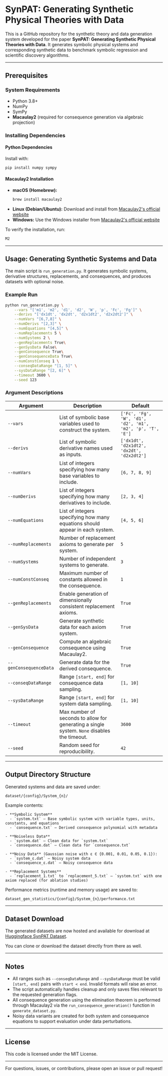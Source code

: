 # SynPAT: Generating Synthetic Physical Theories with Data

This is a GitHub repository for the synthetic theory and data generation system developed for the paper **SynPAT: Generating Synthetic Physical Theories with Data**. It generates symbolic physical systems and corresponding synthetic data to benchmark symbolic regression and scientific discovery algorithms.

---

## Prerequisites

### System Requirements
- Python 3.8+
- NumPy
- SymPy
- **Macaulay2** (required for consequence generation via algebraic projection)

### Installing Dependencies

#### Python Dependencies
Install with:
```bash
pip install numpy sympy
```

#### Macaulay2 Installation

- **macOS (Homebrew):**
  ```bash
  brew install macaulay2
  ```
- **Linux (Debian/Ubuntu):** Download and install from [Macaulay2's official website](https://macaulay2.com/Downloads/)
- **Windows:** Use the Windows installer from [Macaulay2's official website](https://macaulay2.com/Downloads/)

To verify the installation, run:
```bash
M2
```

---

## Usage: Generating Synthetic Systems and Data

The main script is `run_generation.py`. It generates symbolic systems, derivative structures, replacements, and consequences, and produces datasets with optional noise.

### Example Run

```bash
python run_generation.py \
    --vars "['m1', 'm2', 'd1', 'd2', 'W', 'p', 'Fc', 'Fg']" \
    --derivs "['dx1dt', 'dx2dt', 'd2x1dt2', 'd2x2dt2']" \
    --numVars "[6,7,8]" \
    --numDerivs "[2,3]" \
    --numEquations "[4,5]" \
    --numReplacements 5 \
    --numSystems 2 \
    --genReplacements True\
    --genSysData False\
    --genConsequence True\
    --genConsequenceData True\
    --numConstConseq 1 \
    --conseqDataRange "[1, 5]" \
    --sysDataRange "[2, 6]" \
    --timeout 3600 \
    --seed 123
```

### Argument Descriptions

| Argument               | Description                                                                 | Default |
|------------------------|-----------------------------------------------------------------------------|---------|
| `--vars`               | List of symbolic base variables used to construct the system.              | `['Fc', 'Fg', 'W', 'd1', 'd2', 'm1', 'm2', 'p', 'T', 'E']` |
| `--derivs`             | List of symbolic derivative names used as inputs.                          | `['dx1dt', 'd2x1dt2', 'dx2dt', 'd2x2dt2']` |
| `--numVars`            | List of integers specifying how many base variables to include.            | `[6, 7, 8, 9]` |
| `--numDerivs`          | List of integers specifying how many derivatives to include.               | `[2, 3, 4]` |
| `--numEquations`       | List of integers specifying how many equations should appear in each system. | `[4, 5, 6]` |
| `--numReplacements`    | Number of replacement axioms to generate per system.                       | `5` |
| `--numSystems`         | Number of independent systems to generate.                                 | `3` |
| `--numConstConseq`     | Maximum number of constants allowed in the consequence.                    | `1` |
| `--genReplacements`    | Enable generation of dimensionally consistent replacement axioms.          | `True` |
| `--genSysData`         | Generate synthetic data for each axiom system.                             | `True` |
| `--genConsequence`     | Compute an algebraic consequence using Macaulay2.                          | `True` |
| `--genConsequenceData` | Generate data for the derived consequence.                                 | `True` |
| `--conseqDataRange`    | Range `[start, end]` for consequence data sampling.                        | `[1, 10]` |
| `--sysDataRange`       | Range `[start, end]` for system data sampling.                             | `[1, 10]` |
| `--timeout`            | Max number of seconds to allow for generating a single system. `None` disables the timeout. | `3600` |
| `--seed`               | Random seed for reproducibility.                                           | `42` |

---

## Output Directory Structure

Generated systems and data are saved under:

```
dataset/{config}/System_{n}/
```

Example contents:

```
- **Symbolic System**
  - `system.txt` — Base symbolic system with variable types, units, constants, and equations
  - `consequence.txt` — Derived consequence polynomial with metadata

- **Noiseless Data**
  - `system.dat` — Clean data for `system.txt`
  - `consequence.dat` — Clean data for `consequence.txt`

- **Noisy Data** (Gaussian noise with ε ∈ {0.001, 0.01, 0.05, 0.1}):
  - `system_ε.dat` — Noisy system data
  - `consequence_ε.dat` — Noisy consequence data

- **Replacement Systems**
  - `replacement_1.txt` to `replacement_5.txt` — `system.txt` with one axiom replaced (for ablation studies)

```

Performance metrics (runtime and memory usage) are saved to:

```
dataset_gen_statistics/{config}/System_{n}/performance.txt
```

---

## Dataset Download

The generated datasets are now hosted and available for download at [Huggingface SynPAT Dataset](https://huggingface.co/datasets/Karan0901/synpat-dataset).

You can clone or download the dataset directly from there as well. 

---

## Notes

- All ranges such as `--conseqDataRange` and `--sysDataRange` must be valid `[start, end]` pairs with `start < end`. Invalid formats will raise an error.
- The script automatically handles cleanup and only saves files relevant to the requested generation flags.
- All consequence generation using the elimination theorem is performed through Macaulay2 via the `run_consequence_generation()` function in `generate_dataset.py`.
- Noisy data variants are created for both system and consequence equations to support evaluation under data perturbations.

---

## License

This code is licensed under the MIT License.

---

For questions, issues, or contributions, please open an issue or pull request!
